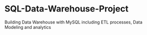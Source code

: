 # SQL-Data-Warehouse-Project
Building Data Warehouse with MySQL including ETL processes, Data Modeling and analytics
